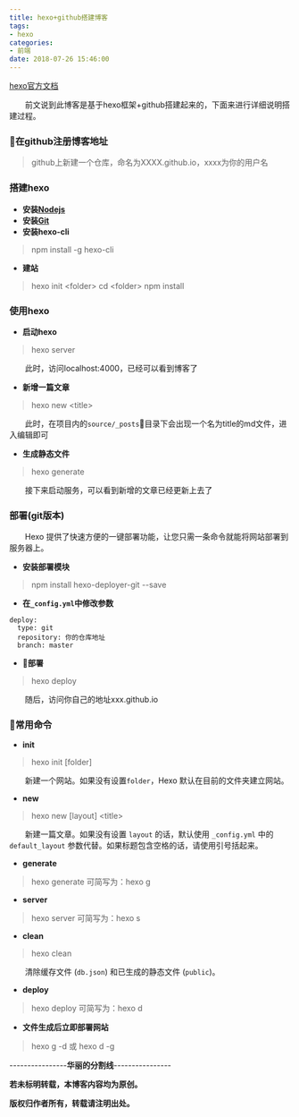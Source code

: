 ```yaml
---
title: hexo+github搭建博客
tags: 
- hexo
categories: 
- 前端
date: 2018-07-26 15:46:00
---
```

[hexo官方文档](https://hexo.io/zh-cn/docs/)

&emsp;&emsp;前文说到此博客是基于hexo框架+github搭建起来的，下面来进行详细说明搭建过程。
### 在github注册博客地址
>  github上新建一个仓库，命名为XXXX.github.io，xxxx为你的用户名
<!-- more -->
### 搭建hexo
- **安装[Nodejs](https://nodejs.org/en/)**
- **安装[Git](https://git-scm.com/)**
- **安装hexo-cli**
> npm install -g hexo-cli

- **建站**
> hexo init <folder\>
> cd <folder\>
> npm install

### 使用hexo
- **启动hexo**
> hexo server 

&emsp;&emsp;此时，访问localhost:4000，已经可以看到博客了

- **新增一篇文章**
> hexo new <title\>

&emsp;&emsp;此时，在项目内的`source/_posts`目录下会出现一个名为title的md文件，进入编辑即可

- **生成静态文件**
> hexo generate 

&emsp;&emsp;接下来启动服务，可以看到新增的文章已经更新上去了

### 部署(git版本)
&emsp;&emsp;Hexo 提供了快速方便的一键部署功能，让您只需一条命令就能将网站部署到服务器上。
- **安装部署模块**
> npm install hexo-deployer-git --save
- **在`_config.yml`中修改参数**
~~~
deploy:
  type: git
  repository: 你的仓库地址
  branch: master
~~~

- **部署**
> hexo deploy 

&emsp;&emsp;随后，访问你自己的地址xxx.github.io

### 常用命令
- **init**
> hexo init [folder]

&emsp;&emsp;新建一个网站。如果没有设置`folder`，Hexo 默认在目前的文件夹建立网站。

- **new** 
> hexo new [layout] <title\>

&emsp;&emsp;新建一篇文章。如果没有设置 `layout` 的话，默认使用 `_config.yml` 中的 `default_layout` 参数代替。如果标题包含空格的话，请使用引号括起来。

- **generate**
> hexo generate 可简写为：hexo g

- **server**
> hexo server 可简写为：hexo s

- **clean** 
> hexo clean

&emsp;&emsp;清除缓存文件 (`db.json`) 和已生成的静态文件 (`public`)。

- **deploy**
> hexo deploy 可简写为：hexo d

- **文件生成后立即部署网站**
> hexo g -d 或 hexo d -g

----------------**华丽的分割线**----------------

**若未标明转载，本博客内容均为原创。**

**版权归作者所有，转载请注明出处。**

